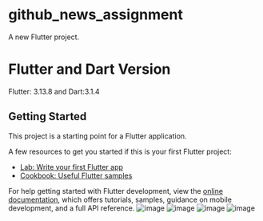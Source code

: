 # github_news_assignment

A new Flutter project.

# Flutter and Dart Version
Flutter: 3.13.8  and Dart:3.1.4

## Getting Started

This project is a starting point for a Flutter application.

A few resources to get you started if this is your first Flutter project:

- [Lab: Write your first Flutter app](https://docs.flutter.dev/get-started/codelab)
- [Cookbook: Useful Flutter samples](https://docs.flutter.dev/cookbook)

For help getting started with Flutter development, view the
[online documentation](https://docs.flutter.dev/), which offers tutorials,
samples, guidance on mobile development, and a full API reference.
![image](https://github.com/avinashmaurya19/news-app-bloc/assets/78351524/53072561-d3e2-4c24-983d-e0693eae225c)
![image](https://github.com/avinashmaurya19/news-app-bloc/assets/78351524/915186c5-b412-4fb9-94fe-4e4bac8d1e58)
![image](https://github.com/avinashmaurya19/news-app-bloc/assets/78351524/cc494e73-e75c-458e-a263-bb8965dda692)
![image](https://github.com/avinashmaurya19/news-app-bloc/assets/78351524/06705449-4fd9-4290-8042-e7964af52bea)
